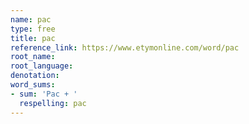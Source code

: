 ```yaml
---
name: pac
type: free
title: pac
reference_link: https://www.etymonline.com/word/pac
root_name: 
root_language: 
denotation: 
word_sums:
- sum: 'Pac + '
  respelling: pac
---
```

